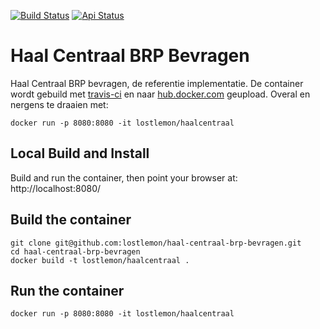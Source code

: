 [![Build Status](https://travis-ci.com/lostlemon/haal-centraal-brp-bevragen.svg?branch=master)](https://travis-ci.com/lostlemon/haal-centraal-brp-bevragen)
[![Api Status](https://img.shields.io/badge/dynamic/json?color=4c1&label=api&query=%24.status&url=https%3A%2F%2Fhaalcentraal.lostlemon.nl%2Fmonitor%2Fhealth)](https://haalcentraal.lostlemon.nl/)


# Haal Centraal BRP Bevragen
Haal Centraal BRP bevragen, de referentie implementatie. De container wordt gebuild met [travis-ci](https://travis-ci.com/lostlemon/haal-centraal-brp-bevragen) en naar [hub.docker.com](https://hub.docker.com/r/lostlemon/haalcentraal) geupload. Overal en nergens te draaien met:

```
docker run -p 8080:8080 -it lostlemon/haalcentraal
```

Local Build and Install 
-----------------------

Build and run the container, then point your browser at: http://localhost:8080/

Build the container
-------------------

```
git clone git@github.com:lostlemon/haal-centraal-brp-bevragen.git
cd haal-centraal-brp-bevragen
docker build -t lostlemon/haalcentraal .
```


Run the container
-----------------

```
docker run -p 8080:8080 -it lostlemon/haalcentraal
```

